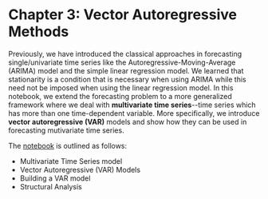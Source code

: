# Chapter 3: Vector Autoregressive Methods

Previously, we have introduced the classical approaches in forecasting single/univariate time series like the 
Autoregressive-Moving-Average (ARIMA) model and the simple linear regression model. We learned that stationarity 
is a condition that is necessary when using ARIMA while this need not be imposed when using the linear regression model. 
In this notebook, we extend the forecasting problem to a more generalized framework where we deal with 
**multivariate time series**--time series which has more than one time-dependent variable. More specifically, 
we introduce **vector autoregressive (VAR)** models and show how they can be used in forecasting mutivariate time series. 

The [notebook](03_VectorAutoregressiveMethods.ipynb) is outlined as follows: 
* Multivariate Time Series model
* Vector Autoregressive (VAR) Models
* Building a VAR model
* Structural Analysis
